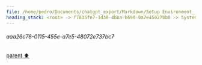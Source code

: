 ```yaml
---
file: /home/pedro/Documents/chatgpt_export/Markdown/Setup Environment_ Timeout Issue.md
heading_stack: <root> -> f7835fe7-1d38-4bba-b690-0a7e45027bb8 -> System -> a74211a6-4100-4343-a7d2-1cdc7eb28288 -> System -> aaa26c76-0115-455e-a7e5-48072e737bc7
---
```

###### aaa26c76-0115-455e-a7e5-48072e737bc7
[parent ⬆️](#a74211a6-4100-4343-a7d2-1cdc7eb28288)
